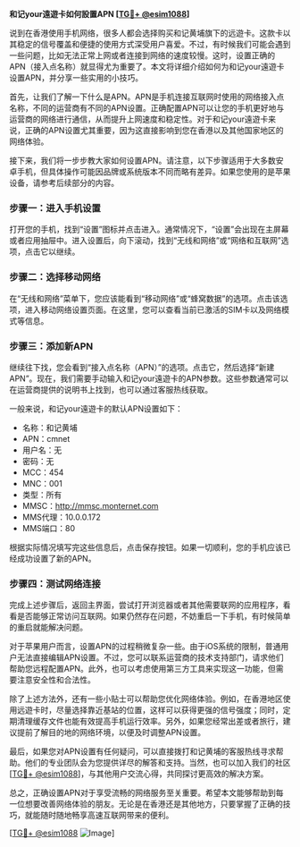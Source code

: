 **和记your遠遊卡如何設置APN [[TG💪+ @esim1088](https://t.me/s/esim1088)]**

说到在香港使用手机网络，很多人都会选择购买和记黄埔旗下的远遊卡。这款卡以其稳定的信号覆盖和便捷的使用方式深受用户喜爱。不过，有时候我们可能会遇到一些问题，比如无法正常上网或者连接到网络的速度较慢。这时，设置正确的APN（接入点名称）就显得尤为重要了。本文将详细介绍如何为和记your遠遊卡设置APN，并分享一些实用的小技巧。

首先，让我们了解一下什么是APN。APN是手机连接互联网时使用的网络接入点名称，不同的运营商有不同的APN设置。正确配置APN可以让您的手机更好地与运营商的网络进行通信，从而提升上网速度和稳定性。对于和记your遠遊卡来说，正确的APN设置尤其重要，因为这直接影响到您在香港以及其他国家地区的网络体验。

接下来，我们将一步步教大家如何设置APN。请注意，以下步骤适用于大多数安卓手机，但具体操作可能因品牌或系统版本不同而略有差异。如果您使用的是苹果设备，请参考后续部分的内容。

### 步骤一：进入手机设置

打开您的手机，找到“设置”图标并点击进入。通常情况下，“设置”会出现在主屏幕或者应用抽屉中。进入设置后，向下滚动，找到“无线和网络”或“网络和互联网”选项，点击它以继续。

### 步骤二：选择移动网络

在“无线和网络”菜单下，您应该能看到“移动网络”或“蜂窝数据”的选项。点击该选项，进入移动网络设置页面。在这里，您可以查看当前已激活的SIM卡以及网络模式等信息。

### 步骤三：添加新APN

继续往下找，您会看到“接入点名称（APN）”的选项。点击它，然后选择“新建APN”。现在，我们需要手动输入和记your遠遊卡的APN参数。这些参数通常可以在运营商提供的说明书上找到，也可以通过客服热线获取。

一般来说，和记your遠遊卡的默认APN设置如下：
- 名称：和记黄埔
- APN：cmnet
- 用户名：无
- 密码：无
- MCC：454
- MNC：001
- 类型：所有
- MMSC：http://mmsc.monternet.com
- MMS代理：10.0.0.172
- MMS端口：80

根据实际情况填写完这些信息后，点击保存按钮。如果一切顺利，您的手机应该已经成功设置了新的APN。

### 步骤四：测试网络连接

完成上述步骤后，返回主界面，尝试打开浏览器或者其他需要联网的应用程序，看看是否能够正常访问互联网。如果仍然存在问题，不妨重启一下手机，有时候简单的重启就能解决问题。

对于苹果用户而言，设置APN的过程稍微复杂一些。由于iOS系统的限制，普通用户无法直接编辑APN设置。不过，您可以联系运营商的技术支持部门，请求他们帮助您远程配置APN。此外，也可以考虑使用第三方工具来实现这一功能，但需要注意安全性和合法性。

除了上述方法外，还有一些小贴士可以帮助您优化网络体验。例如，在香港地区使用远遊卡时，尽量选择靠近基站的位置，这样可以获得更强的信号强度；同时，定期清理缓存文件也能有效提高手机运行效率。另外，如果您经常出差或者旅行，建议提前了解目的地的网络环境，以便及时调整APN设置。

最后，如果您对APN设置有任何疑问，可以直接拨打和记黄埔的客服热线寻求帮助。他们的专业团队会为您提供详尽的解答和支持。当然，也可以加入我们的社区[[TG💪+ @esim1088](https://t.me/s/esim1088)]，与其他用户交流心得，共同探讨更高效的解决方案。

总之，正确设置APN对于享受流畅的网络服务至关重要。希望本文能够帮助到每一位想要改善网络体验的朋友。无论是在香港还是其他地方，只要掌握了正确的技巧，就能随时随地畅享高速互联网带来的便利。

[[TG💪+ @esim1088](https://t.me/s/esim1088) ![Image](https://i.postimg.cc/4NQfJmqS/Snipaste-2025-05-13-00-14-12.png)]
